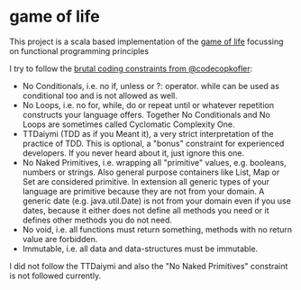 # game of life

This project is a scala based implementation of the [game of life](http://codingdojo.org/cgi-bin/index.pl?KataGameOfLife) focussing on functional programming principles

I try to follow the [brutal coding constraints from @codecopkofler](http://blog.code-cop.org/2015/08/introducing-brutal-coding-constraints.html):

- No Conditionals, i.e. no if, unless or ?: operator. while can be used as conditional too and is not allowed as well.
- No Loops, i.e. no for, while, do or repeat until or whatever repetition constructs your language offers. Together No Conditionals and No Loops are sometimes called Cyclomatic Complexity One.
- TTDaiymi (TDD as if you Meant it), a very strict interpretation of the practice of TDD. This is optional, a "bonus" constraint for experienced developers. If you never heard about it, just ignore this one.
- No Naked Primitives, i.e. wrapping all "primitive" values, e.g. booleans, numbers or strings. Also general purpose containers like List, Map or Set are considered primitive. In extension all generic types of your language are primitive because they are not from your domain. A generic date (e.g. java.util.Date) is not from your domain even if you use dates, because it either does not define all methods you need or it defines other methods you do not need.
- No void, i.e. all functions must return something, methods with no return value are forbidden.
- Immutable, i.e. all data and data-structures must be immutable.

I did not follow the TTDaiymi and also the "No Naked Primitives" constraint is not followed currently.